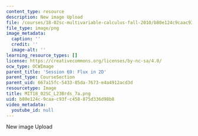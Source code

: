 ```yaml
---
content_type: resource
description: New image Upload
file: /courses/18-02sc-multivariable-calculus-fall-2010/b80e124c9caac93fc458875d336d98b8_MIT18_02SC_L23Brds_7a.png
file_type: image/png
image_metadata:
  caption: ''
  credit: ''
  image-alt: ''
learning_resource_types: []
license: https://creativecommons.org/licenses/by-nc-sa/4.0/
ocw_type: OCWImage
parent_title: 'Session 69: Flux in 2D'
parent_type: CourseSection
parent_uid: 667a15fc-5433-85da-7673-e4a4912acd3d
resourcetype: Image
title: MIT18_02SC_L23Brds_7a.png
uid: b80e124c-9caa-c93f-c458-875d336d98b8
video_metadata:
  youtube_id: null
---
```

New image Upload